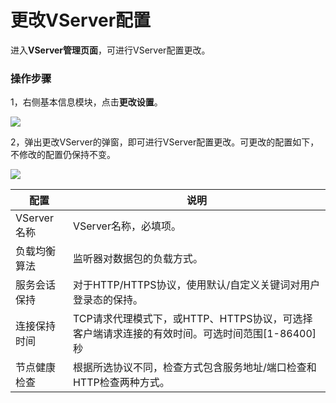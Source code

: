 

# 更改VServer配置

进入**VServer管理页面**，可进行VServer配置更改。

### 操作步骤

1，右侧基本信息模块，点击**更改设置**。

![](https://static.ucloud.cn/d756aed9104b47dbad5438d2f0f225f5.png)

2，弹出更改VServer的弹窗，即可进行VServer配置更改。可更改的配置如下，不修改的配置仍保持不变。

![](https://static.ucloud.cn/1598e21f7e224fffb09fe920af2e7130.png)

|配置|说明|
|---|---|
|VServer名称|VServer名称，必填项。|
|负载均衡算法|监听器对数据包的负载方式。|
|服务会话保持|对于HTTP/HTTPS协议，使用默认/自定义关键词对用户登录态的保持。|
|连接保持时间|TCP请求代理模式下，或HTTP、HTTPS协议，可选择客户端请求连接的有效时间。可选时间范围[1-86400]秒|
|节点健康检查|根据所选协议不同，检查方式包含服务地址/端口检查和HTTP检查两种方式。|


